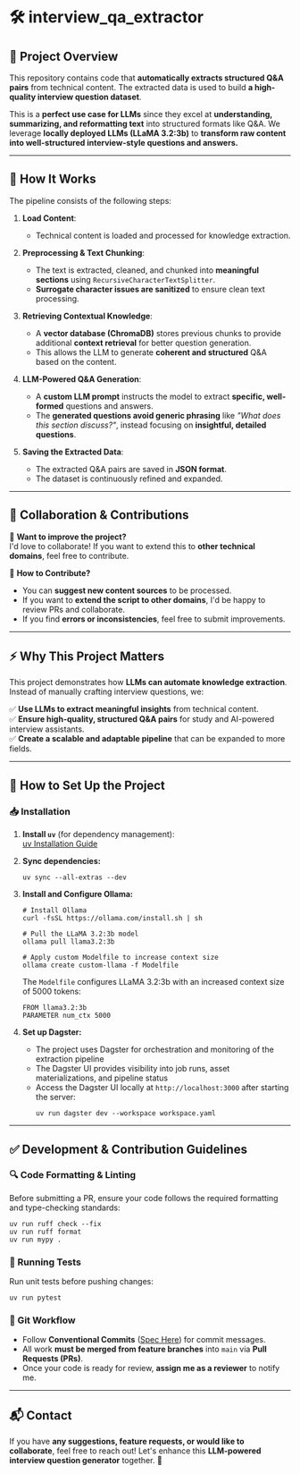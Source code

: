 # 🛠️ interview_qa_extractor

## 📌 Project Overview

This repository contains code that **automatically extracts structured Q&A pairs** from technical content. The extracted data is used to build **a high-quality interview question dataset**.

This is a **perfect use case for LLMs** since they excel at **understanding, summarizing, and reformatting text** into structured formats like Q&A. We leverage **locally deployed LLMs (LLaMA 3.2:3b)** to **transform raw content into well-structured interview-style questions and answers.**

---

## 🚀 How It Works

The pipeline consists of the following steps:

1. **Load Content**:  
   - Technical content is loaded and processed for knowledge extraction.

2. **Preprocessing & Text Chunking**:  
   - The text is extracted, cleaned, and chunked into **meaningful sections** using `RecursiveCharacterTextSplitter`.  
   - **Surrogate character issues are sanitized** to ensure clean text processing.  

3. **Retrieving Contextual Knowledge**:  
   - A **vector database (ChromaDB)** stores previous chunks to provide additional **context retrieval** for better question generation.  
   - This allows the LLM to generate **coherent and structured** Q&A based on the content.

4. **LLM-Powered Q&A Generation**:  
   - A **custom LLM prompt** instructs the model to extract **specific, well-formed** questions and answers.  
   - The **generated questions avoid generic phrasing** like _"What does this section discuss?"_, instead focusing on **insightful, detailed questions**.

5. **Saving the Extracted Data**:  
   - The extracted Q&A pairs are saved in **JSON format**.
   - The dataset is continuously refined and expanded.  

---

## 🤝 Collaboration & Contributions  

🔹 **Want to improve the project?**  
I'd love to collaborate! If you want to extend this to **other technical domains**, feel free to contribute.

🔹 **How to Contribute?**  
- You can **suggest new content sources** to be processed.  
- If you want to **extend the script to other domains**, I'd be happy to review PRs and collaborate.  
- If you find **errors or inconsistencies**, feel free to submit improvements.  

---

## ⚡ Why This Project Matters  

This project demonstrates how **LLMs can automate knowledge extraction**. Instead of manually crafting interview questions, we:  

✅ **Use LLMs to extract meaningful insights** from technical content.  
✅ **Ensure high-quality, structured Q&A pairs** for study and AI-powered interview assistants.  
✅ **Create a scalable and adaptable pipeline** that can be expanded to more fields.  

---

## 🔧 How to Set Up the Project  

### 📥 Installation  

1. **Install `uv`** (for dependency management):  
   [uv Installation Guide](https://docs.astral.sh/uv/getting-started/installation/#standalone-installer)  

2. **Sync dependencies:**  
   ```shell
   uv sync --all-extras --dev
   ```

3. **Install and Configure Ollama:**
   ```shell
   # Install Ollama
   curl -fsSL https://ollama.com/install.sh | sh
   
   # Pull the LLaMA 3.2:3b model
   ollama pull llama3.2:3b
   
   # Apply custom Modelfile to increase context size
   ollama create custom-llama -f Modelfile
   ```

   The `Modelfile` configures LLaMA 3.2:3b with an increased context size of 5000 tokens:
   ```
   FROM llama3.2:3b
   PARAMETER num_ctx 5000
   ```

4. **Set up Dagster:**
   - The project uses Dagster for orchestration and monitoring of the extraction pipeline
   - The Dagster UI provides visibility into job runs, asset materializations, and pipeline status
   - Access the Dagster UI locally at `http://localhost:3000` after starting the server:
     ```shell
     uv run dagster dev --workspace workspace.yaml
     ```

---

## ✅ Development & Contribution Guidelines  

### 🔍 Code Formatting & Linting  

Before submitting a PR, ensure your code follows the required formatting and type-checking standards:  
```shell
uv run ruff check --fix
uv run ruff format
uv run mypy .
```

### 🧪 Running Tests  

Run unit tests before pushing changes:  
```shell
uv run pytest
```

### 📌 Git Workflow  

- Follow **Conventional Commits** ([Spec Here](https://www.conventionalcommits.org/en/v1.0.0/)) for commit messages.  
- All work **must be merged from feature branches** into `main` via **Pull Requests (PRs)**.  
- Once your code is ready for review, **assign me as a reviewer** to notify me.  

---

## 📬 Contact  

If you have **any suggestions, feature requests, or would like to collaborate**, feel free to reach out! Let's enhance this **LLM-powered interview question generator** together. 🚀
